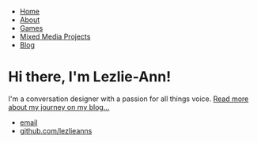 <!DOCTYPE html>
<html>
<head>
<title>Lezlie's VOICE</title>
<link rel="stylesheet" type="text/css" href="/css/main.css">
</head>
<body>
<nav>
<ul>
<li><a href="/">Home</a></li>
<li><a href="/About">About</a></li>
<li><a href="/">Games</a></li>
<li><a href="/">Mixed Media Projects</a></li>
<li><a href="/blog">Blog</a></li>
</ul>
</nav>
<div class="container">
<div class="blurb">
<h1>Hi there, I'm Lezlie-Ann!</h1>
<p>I'm a conversation designer with a passion for all things voice. <a href="/about">Read more about my journey on my blog...</a></p>
</div><!-- /.blurb -->
</div><!-- /.container -->
<footer>
<ul>
<li><a href="mailto:sherwood.lezlie.ann@gmail.com">email</a></li>
<li><a href="https://github.com/lezlieanns">github.com/lezlieanns</a></li>
</ul>
</footer>
</body>
</html>
